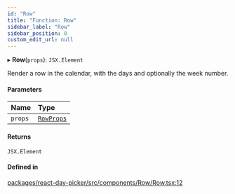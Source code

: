 ```yaml
---
id: "Row"
title: "Function: Row"
sidebar_label: "Row"
sidebar_position: 0
custom_edit_url: null
---
```


▸ **Row**(`props`): `JSX.Element`

Render a row in the calendar, with the days and optionally the week number.

#### Parameters

| Name | Type |
| :------ | :------ |
| `props` | [`RowProps`](../interfaces/RowProps) |

#### Returns

`JSX.Element`

#### Defined in

[packages/react-day-picker/src/components/Row/Row.tsx:12](https://github.com/gpbl/react-day-picker/blob/6bc3b9d0/packages/react-day-picker/src/components/Row/Row.tsx#L12)
